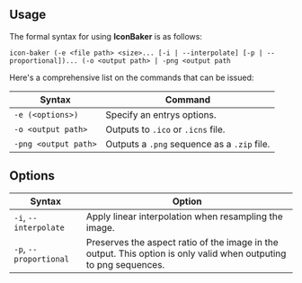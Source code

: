 ## Usage
The formal syntax for using **IconBaker** is as follows:

`icon-baker (-e <file path> <size>... [-i | --interpolate] [-p | --proportional])... (-o <output path> | -png <output path`

Here's a comprehensive list on the commands that can be issued:

|Syntax              |Command                                    |
|--------------------|-------------------------------------------|
|`-e (<options>)`    |Specify an entrys options.                 |
|`-o <output path>`  |Outputs to `.ico` or `.icns` file.         |
|`-png <output path>`|Outputs a `.png` sequence as a `.zip` file.|

## Options
|Syntax                |Option                                                                                                           |
|----------------------|-----------------------------------------------------------------------------------------------------------------|
|`-i`, `--interpolate` |Apply linear interpolation when resampling the image.                                                            |
|`-p`, `--proportional`|Preserves the aspect ratio of the image in the output. This option is only valid when outputing to png sequences.|